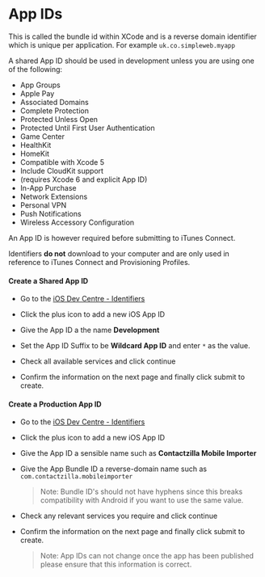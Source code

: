 # App IDs

This is called the bundle id within XCode and is a reverse domain identifier which is unique per application. For example `uk.co.simpleweb.myapp`

A shared App ID should be used in development unless you are using one of the following:

  - App Groups
  - Apple Pay
  - Associated Domains
  - Complete Protection
  - Protected Unless Open
  - Protected Until First User Authentication
  - Game Center
  - HealthKit
  - HomeKit
  - Compatible with Xcode 5
  - Include CloudKit support
  - (requires Xcode 6 and explicit App ID)
  - In-App Purchase
  - Network Extensions
  - Personal VPN
  - Push Notifications
  - Wireless Accessory Configuration

An App ID is however required before submitting to iTunes Connect.

Identifiers **do not** download to your computer and are only used in reference to iTunes Connect and Provisioning Profiles.

#### Create a Shared App ID

- Go to the [iOS Dev Centre - Identifiers](https://developer.apple.com/account/ios/identifiers/bundle/bundleList.action)

- Click the plus icon to add a new iOS App ID

- Give the App ID a the name **Development**

- Set the App ID Suffix to be **Wildcard App ID** and enter `*` as the value.

- Check all available services and click continue

- Confirm the information on the next page and finally click submit to create.

#### Create a Production App ID

- Go to the [iOS Dev Centre - Identifiers](https://developer.apple.com/account/ios/identifiers/bundle/bundleList.action)

- Click the plus icon to add a new iOS App ID

- Give the App ID a sensible name such as **Contactzilla Mobile Importer**

- Give the App Bundle ID a reverse-domain name such as `com.contactzilla.mobileimporter`

  > Note: Bundle ID's should not have hyphens since this breaks compatibility with Android if you want to use the same value.

- Check any relevant services you require and click continue

- Confirm the information on the next page and finally click submit to create.

  > Note: App IDs can not change once the app has been published please ensure that this information is correct.
